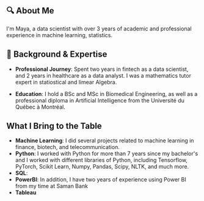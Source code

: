 ## 🔍 About Me
I'm Maya, a data scientist with over 3 years of academic and professional experience in machine learning, statistics. 
## 💼 Background & Expertise

- **Professional Journey**: Spent two years in fintech as a data scientist, and 2 years in healthcare as a data analyst. I was a mathematics tutor expert in statiostical and limear Algebra. 

- **Education**: I hold a BSc and MSc in Biomedical Engineering, as well as a professional diploma in Artificial Intelligence from the Université du Québec à Montréal.


## What I Bring to the Table
- **Machine Learning**: I did several projects related to machine learning in finance, biotech, and telecommunication.
- **Python**: I worked with Python for more than 7 years since my bachelor's and I worked with different libraries of Python, including Tensorflow, PyTorch, Scikit Learn, Numpy, Pandas, Scipy, NLTK, and much more.
- **SQL**:  
- **PowerBI**: In addition, I have two years of experience using Power BI from my time at Saman Bank
- **Tableau** 
